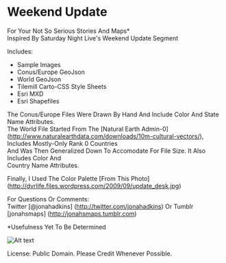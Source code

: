 Weekend Update
=============
For Your Not So Serious Stories And Maps*  
Inspired By Saturday Night Live's Weekend Update Segment

Includes:

* Sample Images
* Conus/Europe GeoJson
* World GeoJson
* Tilemill Carto-CSS Style Sheets
* Esri MXD
* Esri Shapefiles

The Conus/Europe Files Were Drawn By Hand And Include Color And State Name Attributes.  
The World File Started From The [Natural Earth Admin-0] (http://www.naturalearthdata.com/downloads/10m-cultural-vectors/), Includes Mostly-Only Rank 0 Countries   
And Was Then Generalized Down To Accomodate For File Size. It Also Includes Color And  
Country Name Attributes.

Finally, I Used The Color Palette [From This Photo] (http://dvrlife.files.wordpress.com/2009/09/update_desk.jpg) 

For Questions Or Comments:  
Twitter [@jonahadkins]  (http://twitter.com/jonahadkins) Or Tumblr [jonahsmaps]  (http://jonahsmaps.tumblr.com)

*Usefulness Yet To Be Determined

![Alt text](http://24.media.tumblr.com/0c8687bec924b594cc6dbd7367b443d8/tumblr_mvb8ouhQOy1rdzuduo1_r1_500.gif)

License: Public Domain. Please Credit Whenever Possible.
